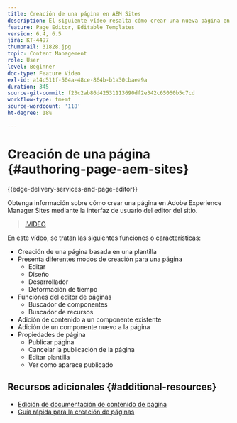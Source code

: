 ```yaml
---
title: Creación de una página en AEM Sites
description: El siguiente vídeo resalta cómo crear una nueva página en Adobe Experience Manager Sites mediante la IU del Editor del sitio
feature: Page Editor, Editable Templates
version: 6.4, 6.5
jira: KT-4497
thumbnail: 31828.jpg
topic: Content Management
role: User
level: Beginner
doc-type: Feature Video
exl-id: a14c511f-504a-48ce-864b-b1a30cbaea9a
duration: 345
source-git-commit: f23c2ab86d42531113690df2e342c65060b5c7cd
workflow-type: tm+mt
source-wordcount: '118'
ht-degree: 18%

---
```


# Creación de una página {#authoring-page-aem-sites}

{{edge-delivery-services-and-page-editor}}

Obtenga información sobre cómo crear una página en Adobe Experience Manager Sites mediante la interfaz de usuario del editor del sitio.

>[!VIDEO](https://video.tv.adobe.com/v/31828?quality=12&learn=on)

En este vídeo, se tratan las siguientes funciones o características:

* Creación de una página basada en una plantilla
* Presenta diferentes modos de creación para una página
   * Editar
   * Diseño
   * Desarrollador
   * Deformación de tiempo  
* Funciones del editor de páginas
   * Buscador de componentes
   * Buscador de recursos
* Adición de contenido a un componente existente
* Adición de un componente nuevo a la página
* Propiedades de página
   * Publicar página
   * Cancelar la publicación de la página
   * Editar plantilla
   * Ver como aparece publicado

## Recursos adicionales {#additional-resources}

* [Edición de documentación de contenido de página](https://experienceleague.adobe.com/docs/experience-manager-cloud-service/sites/authoring/fundamentals/editing-content.html?lang=es)
* [Guía rápida para la creación de páginas](https://experienceleague.adobe.com/docs/experience-manager-cloud-service/sites/authoring/getting-started/quick-start.html)
